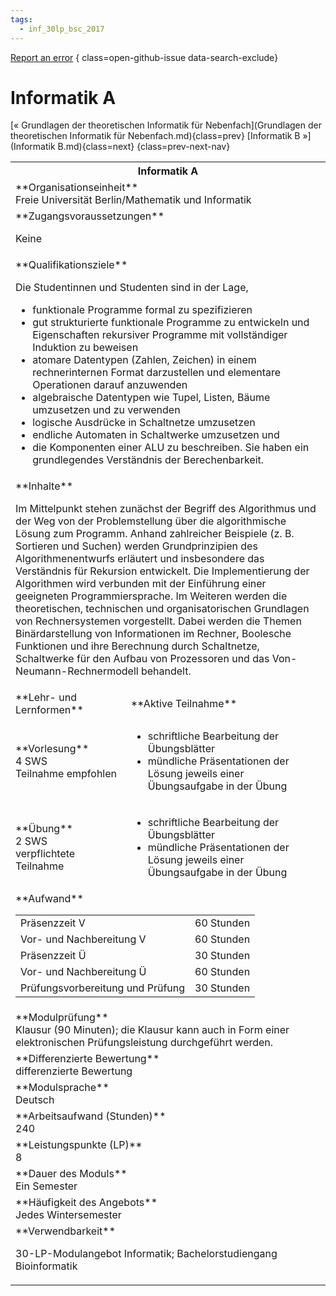 ```yaml
---
tags:
  - inf_30lp_bsc_2017
---
```

[Report an error](https://github.com/SGSSGene/FUB-SUP/issues/new?title=Error%20in%20%22Informatik%20A%22&body=There%20seems%20to%20be%20an%20error%20in%20module%20%22Informatik%20A%22%2E%0A%0A%3CDescribe%20here%20a%20slightly%20more%20detailed%20description%20of%20what%20is%20wrong%3E&labels=bug)
{ class=open-github-issue data-search-exclude}

# Informatik A

[« Grundlagen der theoretischen Informatik für Nebenfach](Grundlagen der theoretischen Informatik für Nebenfach.md){class=prev}
[Informatik B »](Informatik B.md){class=next}
{class=prev-next-nav}

<table markdown id="moduledesc">
<tr markdown class="moduledesc_head"><th colspan="2">Informatik A </th></tr>
<tr markdown><td colspan="2">**Organisationseinheit**   <br>Freie Universität Berlin/Mathematik und Informatik</td></tr>


<tr markdown><td colspan="2">**Zugangsvoraussetzungen** <br>

Keine


</td></tr>
<tr markdown><td colspan="2">**Qualifikationsziele**    <br>

Die Studentinnen und Studenten sind in der Lage,

- funktionale Programme formal zu spezifizieren
- gut strukturierte funktionale Programme zu entwickeln und Eigenschaften
  rekursiver Programme mit vollständiger Induktion zu beweisen
- atomare Datentypen (Zahlen, Zeichen) in einem rechnerinternen Format
  darzustellen und elementare Operationen darauf anzuwenden
- algebraische Datentypen wie Tupel, Listen, Bäume umzusetzen und zu
  verwenden
- logische Ausdrücke in Schaltnetze umzusetzen
- endliche Automaten in Schaltwerke umzusetzen und
- die Komponenten einer ALU zu beschreiben. Sie haben ein grundlegendes
  Verständnis der Berechenbarkeit.


</td></tr>
<tr markdown><td colspan="2">**Inhalte**                <br>

Im Mittelpunkt stehen zunächst der Begriff des Algorithmus und der Weg von
der Problemstellung über die algorithmische Lösung zum Programm. Anhand
zahlreicher Beispiele (z. B. Sortieren und Suchen) werden Grundprinzipien
des Algorithmenentwurfs erläutert und insbesondere das Verständnis für
Rekursion entwickelt. Die Implementierung der Algorithmen wird verbunden mit
der Einführung einer geeigneten Programmiersprache. Im Weiteren werden die
theoretischen, technischen und organisatorischen Grundlagen von
Rechnersystemen vorgestellt. Dabei werden die Themen Binärdarstellung von
Informationen im Rechner, Boolesche Funktionen und ihre Berechnung durch
Schaltnetze, Schaltwerke für den Aufbau von Prozessoren und das
Von-Neumann-Rechnermodell behandelt.


</td></tr>

<tr markdown><td>**Lehr- und Lernformen**</td><td>**Aktive Teilnahme**</td></tr>
<tr markdown><td> **Vorlesung** <br>4 SWS <br> Teilnahme empfohlen</td><td>

- schriftliche Bearbeitung der Übungsblätter
- mündliche Präsentationen der Lösung jeweils einer Übungsaufgabe in der Übung
</td></tr>
<tr markdown><td> **Übung** <br>2 SWS <br> verpflichtete Teilnahme</td><td>

- schriftliche Bearbeitung der Übungsblätter
- mündliche Präsentationen der Lösung jeweils einer Übungsaufgabe in der Übung
</td></tr>
<tr markdown><td colspan="2">**Aufwand**                <br>
<table class="aufwand_table">
<tr><td>Präsenzzeit V</td><td>60 Stunden</td></tr>
<tr><td>Vor- und Nachbereitung V</td><td>60 Stunden</td></tr>
<tr><td>Präsenzzeit Ü</td><td>30 Stunden</td></tr>
<tr><td>Vor- und Nachbereitung Ü</td><td>60 Stunden</td></tr>
<tr><td>Prüfungsvorbereitung und Prüfung</td><td>30 Stunden</td></tr>
</table>

</td></tr>
<tr markdown><td colspan="2">**Modulprüfung**             <br>Klausur (90 Minuten); die Klausur kann auch in Form einer elektronischen
Prüfungsleistung durchgeführt werden.


</td></tr>
<tr markdown><td colspan="2">**Differenzierte Bewertung** <br>differenzierte Bewertung

</td></tr>
<tr markdown><td colspan="2">**Modulsprache**             <br>Deutsch</td></tr>
<tr markdown><td colspan="2">**Arbeitsaufwand (Stunden)** <br>240</td></tr>
<tr markdown><td colspan="2">**Leistungspunkte (LP)**     <br>8</td></tr>
<tr markdown><td colspan="2">**Dauer des Moduls**         <br>Ein Semester</td></tr>
<tr markdown><td colspan="2">**Häufigkeit des Angebots**  <br>Jedes Wintersemester</td></tr>
<tr markdown><td colspan="2">**Verwendbarkeit**           <br>

30-LP-Modulangebot Informatik; Bachelorstudiengang Bioinformatik


</td></tr>

</table>
